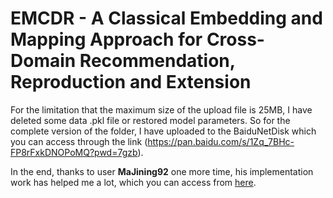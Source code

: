 # EMCDR - A Classical Embedding and Mapping Approach for Cross-Domain Recommendation, Reproduction and Extension

For the limitation that the maximum size of the upload file is 25MB, I have deleted some data .pkl file or restored model parameters. So for the complete version of the folder, I have uploaded to the BaiduNetDisk which you can access through the link (<https://pan.baidu.com/s/1Zq_7BHc-FP8rFxkDNOPoMQ?pwd=7gzb>).


In the end, thanks to user **MaJining92** one more time, his implementation work has helped me a lot, which you can access from [here](<https://github.com/MaJining92/EMCDR>).
